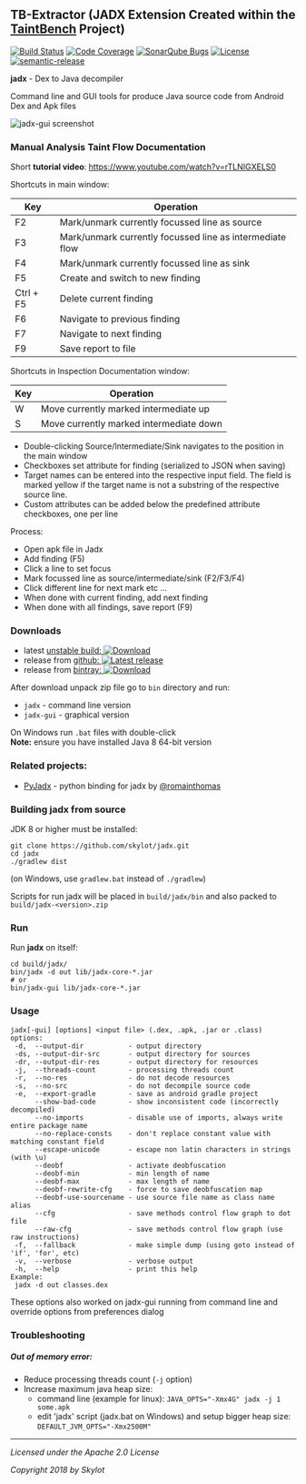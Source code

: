## TB-Extractor (JADX Extension Created within the [TaintBench](https://taintbench.github.io/) Project)

[![Build Status](https://travis-ci.org/skylot/jadx.png?branch=master)](https://travis-ci.org/skylot/jadx)
[![Code Coverage](https://codecov.io/gh/skylot/jadx/branch/master/graph/badge.svg)](https://codecov.io/gh/skylot/jadx)
[![SonarQube Bugs](https://sonarcloud.io/api/project_badges/measure?project=jadx&metric=bugs)](https://sonarcloud.io/dashboard?id=jadx)
[![License](http://img.shields.io/:license-apache-blue.svg)](http://www.apache.org/licenses/LICENSE-2.0.html)
[![semantic-release](https://img.shields.io/badge/%20%20%F0%9F%93%A6%F0%9F%9A%80-semantic--release-e10079.svg)](https://github.com/semantic-release/semantic-release)

**jadx** - Dex to Java decompiler

Command line and GUI tools for produce Java source code from Android Dex and Apk files

![jadx-gui screenshot](https://i.imgur.com/h917IBZ.png)

### Manual Analysis Taint Flow Documentation
Short **tutorial video**: https://www.youtube.com/watch?v=rTLNIGXELS0

Shortcuts in main window:

| Key | Operation |
|-----|-----------|
| F2 | Mark/unmark currently focussed line as source |
| F3 | Mark/unmark currently focussed line as intermediate flow |
| F4 | Mark/unmark currently focussed line as sink |
| F5 | Create and switch to new finding |
| Ctrl + F5 | Delete current finding |
| F6 | Navigate to previous finding |
| F7 | Navigate to next finding |
| F9 | Save report to file |

Shortcuts in Inspection Documentation window:

| Key | Operation |
|-----|-----------|
| W | Move currently marked intermediate up |
| S | Move currently marked intermediate down |

- Double-clicking Source/Intermediate/Sink navigates to the position in the main window
- Checkboxes set attribute for finding (serialized to JSON when saving)
- Target names can be entered into the respective input field. The field is marked yellow if the target name is not a substring of the respective source line.
- Custom attributes can be added below the predefined attribute checkboxes, one per line

Process:

- Open apk file in Jadx
- Add finding (F5)
- Click a line to set focus
- Mark focussed line as source/intermediate/sink (F2/F3/F4)
- Click different line for next mark etc ...
- When done with current finding, add next finding
- When done with all findings, save report (F9)

### Downloads
- latest [unstable build: ![Download](https://api.bintray.com/packages/skylot/jadx/unstable/images/download.svg) ](https://bintray.com/skylot/jadx/unstable/_latestVersion#files)
- release from [github: ![Latest release](https://img.shields.io/github/release/skylot/jadx.svg)](https://github.com/skylot/jadx/releases/latest)
- release from [bintray: ![Download](https://api.bintray.com/packages/skylot/jadx/releases/images/download.svg) ](https://bintray.com/skylot/jadx/releases/_latestVersion#files)

After download unpack zip file go to `bin` directory and run:
- `jadx` - command line version
- `jadx-gui` - graphical version

On Windows run `.bat` files with double-click\
**Note:** ensure you have installed Java 8 64-bit version


### Related projects:
- [PyJadx](https://github.com/romainthomas/pyjadx) - python binding for jadx by [@romainthomas](https://github.com/romainthomas)


### Building jadx from source
JDK 8 or higher must be installed:

    git clone https://github.com/skylot/jadx.git
    cd jadx
    ./gradlew dist

(on Windows, use `gradlew.bat` instead of `./gradlew`)

Scripts for run jadx will be placed in `build/jadx/bin`
and also packed to `build/jadx-<version>.zip`


### Run
Run **jadx** on itself:

    cd build/jadx/
    bin/jadx -d out lib/jadx-core-*.jar
    # or
    bin/jadx-gui lib/jadx-core-*.jar


### Usage
```
jadx[-gui] [options] <input file> (.dex, .apk, .jar or .class)
options:
 -d,  --output-dir           - output directory
 -ds, --output-dir-src       - output directory for sources
 -dr, --output-dir-res       - output directory for resources
 -j,  --threads-count        - processing threads count
 -r,  --no-res               - do not decode resources
 -s,  --no-src               - do not decompile source code
 -e,  --export-gradle        - save as android gradle project
      --show-bad-code        - show inconsistent code (incorrectly decompiled)
      --no-imports           - disable use of imports, always write entire package name
      --no-replace-consts    - don't replace constant value with matching constant field
      --escape-unicode       - escape non latin characters in strings (with \u)
      --deobf                - activate deobfuscation
      --deobf-min            - min length of name
      --deobf-max            - max length of name
      --deobf-rewrite-cfg    - force to save deobfuscation map
      --deobf-use-sourcename - use source file name as class name alias
      --cfg                  - save methods control flow graph to dot file
      --raw-cfg              - save methods control flow graph (use raw instructions)
 -f,  --fallback             - make simple dump (using goto instead of 'if', 'for', etc)
 -v,  --verbose              - verbose output
 -h,  --help                 - print this help
Example:
 jadx -d out classes.dex
```
These options also worked on jadx-gui running from command line and override options from preferences dialog

### Troubleshooting
##### Out of memory error:
  - Reduce processing threads count (`-j` option)
  - Increase maximum java heap size:
    * command line (example for linux):
      `JAVA_OPTS="-Xmx4G" jadx -j 1 some.apk`
    * edit 'jadx' script (jadx.bat on Windows) and setup bigger heap size:
      `DEFAULT_JVM_OPTS="-Xmx2500M"`

---------------------------------------
*Licensed under the Apache 2.0 License*

*Copyright 2018 by Skylot*
